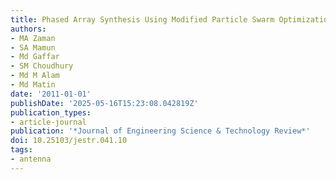 ```yaml
---
title: Phased Array Synthesis Using Modified Particle Swarm Optimization
authors:
- MA Zaman
- SA Mamun
- Md Gaffar
- SM Choudhury
- Md M Alam
- Md Matin
date: '2011-01-01'
publishDate: '2025-05-16T15:23:08.042819Z'
publication_types:
- article-journal
publication: '*Journal of Engineering Science & Technology Review*'
doi: 10.25103/jestr.041.10
tags:
- antenna
---
```

